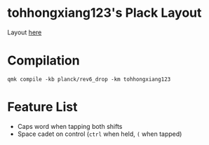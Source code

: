 # tohhongxiang123's Plack Layout

Layout [here](http://www.keyboard-layout-editor.com/##@@_a:7%3B&=Gesc&=Q&=W&=E&=R&=T&=Y&=U&=I&=O&=P&=Back%20Space&_x:0.25&f:5&d:true%3B&=Base%3B&@_f:3%3B&=Tab&=A&=S&=D&_n:true%3B&=F&=G&=H&_n:true%3B&=J&=K&=L&_a:5%3B&=%2F:%0A%2F%3B&_a:7%3B&=Return%3B&@_a:5%3B&=Shift%0A(&_a:7%3B&=Z&=X&=C&=V&=B&=N&=M&_a:5%3B&=%3C%0A,&=%3E%0A.&=%3F%0A%2F%2F&=Shift%0A)%3B&@=Ctrl%0A%5B&_a:7%3B&=Gui&=Alt&_a:5%3B&=%2F&larr%2F%3B%0ANAV&=%2F&darr%2F%3B%0A%2F&dArr%2F%3B&_a:7&w:2%3B&=&_a:5%3B&=%2F&uarr%2F%3B%0A%2F&uArr%2F%3B&=%2F&rarr%2F%3B%0ANAV&_a:7%3B&=Alt&=Gui&_a:5%3B&=Ctrl%0A%5D%3B&@_y:0.75%3B&=~%0A%0A%0A%0A%0A%0A%60&_a:7%3B&=1&=2&=3&=4&=5&=6&=7&=8&=9&=0&=&_x:0.25&f:5&d:true%3B&=Lower%3B&@_f:3%3B&=&=&=&=&_n:true%3B&=&=&=&_a:5&n:true%3B&=%2F_%0A-&=+%0A%2F=&=%22%0A'&=%7C%0A%5C&_a:7%3B&=%3B&@=&=&=&=&=&=&=&=%5B&=%5D&=%7B&=%7D&=%3B&@=&=&=&=&=&_w:2%3B&=&=&=&=&=&=%3B&@_y:1%3B&=~&=!&=%2F@&=%23&=$&=%25&=%5E&=%2F&&=*&=(&=)&=&_x:0.25&f:5&d:true%3B&=Raise%3B&@_f:3%3B&=F1&=F2&=F3&=F4&_n:true%3B&=F5&=F6&=&_n:true%3B&=%2F_&=+&=%22&=%7C&=%3B&@=F7&=F8&=F9&=F10&=F11&=F12&=&=&=&=&=&=%3B&@=&=&=&=&=&_w:2%3B&=&=&=&=&=&=%3B&@_y:1%3B&=&=&=&=&=&=&=&=&=&=&=&=&_x:0.25&f:5&d:true%3B&=Nav%3B&@_f:3%3B&=&=Home&=Pg%20Up&=Pg%20Dn&_n:true%3B&=End&=&=&_n:true%3B&=Ctrl%20%2F&larr%2F%3B&=Ctrl%20%2F&darr%2F%3B&=Ctrl%20%2F&uarr%2F%3B&=Ctrl%20%2F&rarr%2F%3B&=%3B&@=&=&=&=&=&=&=&=&=Vol%20Down&=Vol%20Up&=Mute&=%3B&@=&=&=&=&=&_w:2%3B&=&=&=&=&=&=)

# Compilation

```
qmk compile -kb planck/rev6_drop -km tohhongxiang123
```

# Feature List 

- Caps word when tapping both shifts
- Space cadet on control (`ctrl` when held, `(` when tapped)

